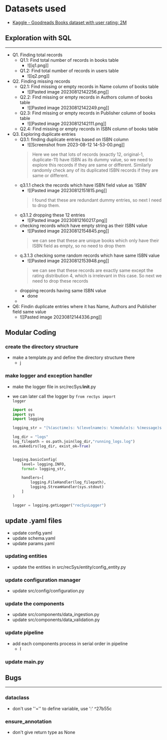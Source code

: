 # Datasets used
- [Kaggle - Goodreads Books dataset with user rating: 2M](https://www.kaggle.com/datasets/b2dde9353c9d10c36e4d6b593a74c109dbaca6393a1ca0f2c7abafeba7633641)
## Exploration with SQL
---
- Q1. Finding total records
	- Q1.1: Find total number of records in books table
		- ![[q1.png]]
	- Q1.2: Find total number of records in users table
		- ![[q2.png]]
- Q2. Finding missing records
	- Q2.1: Find missing or empty records in Name column of books table
		- ![[Pasted image 20230812142256.png]]
	- Q2.2: Find missing or empty records in Authors column of books table
		- ![[Pasted image 20230812142249.png]]
	- Q2.3: Find missing or empty records in Publisher column of books table
		- ![[Pasted image 20230812142111.png]]
	- Q2.4: Find missing or empty records in ISBN column of books table
- Q3. Exploring duplicate entries
	- Q3.1: finding duplicate entries based on ISBN column
		- ![[Screenshot from 2023-08-12 14-53-00.png]]
		>Here we see that lots of records (exactly 12, original-1, duplicate-11) have ISBN as its dummy value, so we need to explore this records if they are same or different. Similarly randomly check any of its duplicated ISBN records if they are same or different.
	- q3.1.1 check the records which have ISBN field value as 'ISBN'
		- ![[Pasted image 20230812151815.png]]
		> I found that these are redundant dummy entries, so next I need to drop them.
	- q3.1.2 dropping these 12 entries
		- ![[Pasted image 20230812160217.png]]
	- checking records which have empty string as their ISBN value
		- ![[Pasted image 20230812154845.png]]
		> we can see that these are unique books which only have their ISBN field as empty, so no need to drop them
	- q.3.1.3 checking some random records which have same ISBN value
		- ![[Pasted image 20230812153948.png]]
		> we can see that these records are exactly same except the rating distribution 4, which is irrelevant in this case. So next we need to drop these records
	- dropping records having same ISBN value
		- done
	- 
- Q6: Findin duplicate entries where it has Name, Authors and Publisher field same value
	- ![[Pasted image 20230812144336.png]]

## Modular Coding
### create the directory structure
- make a template.py and define the directory structure there
	- j
### make logger and exception handler
- make the logger file in src/recSys/__init__.py
- we can later call the logger by <code>from recSys import logger</code>

	```python
	import os
	import sys
	import logging
	
	logging_str = "[%(asctime)s: %(levelname)s: %(module)s: %(message)s]"
	
	log_dir = "logs"
	log_filepath = os.path.join(log_dir,"running_logs.log")
	os.makedirs(log_dir, exist_ok=True)
	
	
	logging.basicConfig(
	    level= logging.INFO,
	    format= logging_str,
	
	    handlers=[
	        logging.FileHandler(log_filepath),
	        logging.StreamHandler(sys.stdout)
	    ]
	)
	
	logger = logging.getLogger("recSysLogger")
	
	 ```
## update .yaml files
- update config.yaml
- update schema.yaml
- update params.yaml
### updating entities
- update the entities in src/recSys/entity/config_entity.py
### update configuration manager
- update src/config/configuration.py
### update the components
- update src/components/data_ingestion.py
- update src/components/data_validation.py
### update pipeline
- add each components process in serial order in pipeline
	- l
### update main.py

## Bugs
--- 
### dataclass
- don't use ''='' to define variable, use ':' ^27b55c
### ensure_annotation
- don't give return type as None